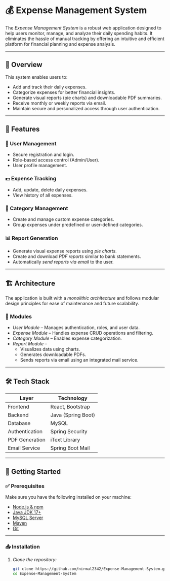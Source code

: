 # 💰 Expense Management System

The *Expense Management System* is a robust web application designed to help users monitor, manage, and analyze their daily spending habits. It eliminates the hassle of manual tracking by offering an intuitive and efficient platform for financial planning and expense analysis.

---

## 📌 Overview

This system enables users to:
- Add and track their daily expenses.
- Categorize expenses for better financial insights.
- Generate visual reports (pie charts) and downloadable PDF summaries.
- Receive monthly or weekly reports via email.
- Maintain secure and personalized access through user authentication.

---

## 🚀 Features

### 👤 User Management
- Secure registration and login.
- Role-based access control (Admin/User).
- User profile management.

### 💵 Expense Tracking
- Add, update, delete daily expenses.
- View history of all expenses.

### 📂 Category Management
- Create and manage custom expense categories.
- Group expenses under predefined or user-defined categories.

### 📊 Report Generation
- Generate visual expense reports using *pie charts*.
- Create and download *PDF reports* similar to bank statements.
- Automatically *send reports via email* to the user.

---

## 🏗 Architecture

The application is built with a *monolithic architecture* and follows modular design principles for ease of maintenance and future scalability.

### 🔧 Modules

- *User Module* – Manages authentication, roles, and user data.
- *Expense Module* – Handles expense CRUD operations and filtering.
- *Category Module* – Enables expense categorization.
- *Report Module* –
  - Visualizes data using charts.
  - Generates downloadable PDFs.
  - Sends reports via email using an integrated mail service.

---

## 🛠 Tech Stack

| Layer        | Technology         |
|--------------|--------------------|
| Frontend     | React, Bootstrap   |
| Backend      | Java (Spring Boot) |
| Database     | MySQL              |
| Authentication | Spring Security |
| PDF Generation | iText Library   |
| Email Service  | Spring Boot Mail |

---

## 🔰 Getting Started

### ✅ Prerequisites

Make sure you have the following installed on your machine:

- [Node.js & npm](https://nodejs.org/)
- [Java JDK 17+](https://www.oracle.com/java/technologies/javase-downloads.html)
- [MySQL Server](https://dev.mysql.com/downloads/mysql/)
- [Maven](https://maven.apache.org/install.html)
- [Git](https://git-scm.com/)

---

### 📥 Installation

1. *Clone the repository:*

   ```bash
   git clone https://github.com/nirmal2342/Expense-Management-System.git
   cd Expense-Management-System
